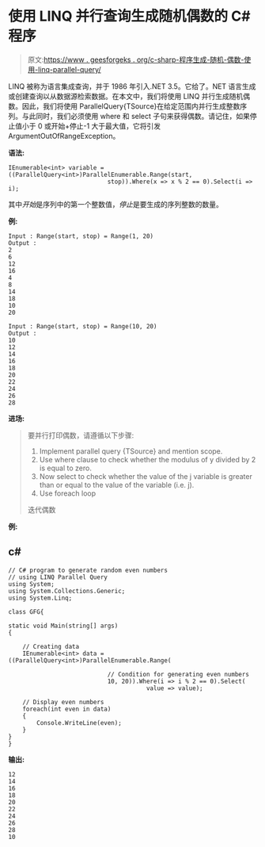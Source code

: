 # 使用 LINQ 并行查询生成随机偶数的 C#程序

> 原文:[https://www . geesforgeks . org/c-sharp-程序生成-随机-偶数-使用-linq-parallel-query/](https://www.geeksforgeeks.org/c-sharp-program-to-generate-random-even-numbers-using-linq-parallel-query/)

LINQ 被称为语言集成查询，并于 1986 年引入.NET 3.5。它给了。NET 语言生成或创建查询以从数据源检索数据。在本文中，我们将使用 LINQ 并行生成随机偶数。因此，我们将使用 ParallelQuery{TSource}在给定范围内并行生成整数序列。与此同时，我们必须使用 where 和 select 子句来获得偶数。请记住，如果停止值小于 0 或开始+停止-1 大于最大值，它将引发 ArgumentOutOfRangeException。

**语法:**

```
IEnumerable<int> variable = ((ParallelQuery<int>)ParallelEnumerable.Range(start,
                            stop)).Where(x => x % 2 == 0).Select(i => i);
```

其中*开始*是序列中的第一个整数值，*停止*是要生成的序列整数的数量。

**例:**

```
Input : Range(start, stop) = Range(1, 20)
Output :
2
6
12
16
4
8
14
18
10
20

Input : Range(start, stop) = Range(10, 20)
Output :
10
12
14
16
18
20
22
24
26
28
```

**进场:**

> 要并行打印偶数，请遵循以下步骤:
> 
> 1.  Implement parallel query {TSource} and mention scope.
> 2.  Use where clause to check whether the modulus of y divided by 2 is equal to zero.
> 3.  Now select to check whether the value of the j variable is greater than or equal to the value of the variable (i.e. j).
> 4.  Use foreach loop
> 
> 迭代偶数

**例:**

## c#

```
// C# program to generate random even numbers
// using LINQ Parallel Query
using System;
using System.Collections.Generic;
using System.Linq;

class GFG{

static void Main(string[] args)
{

    // Creating data
    IEnumerable<int> data = ((ParallelQuery<int>)ParallelEnumerable.Range(

                            // Condition for generating even numbers
                            10, 20)).Where(i => i % 2 == 0).Select(
                                       value => value);

    // Display even numbers
    foreach(int even in data)
    {
        Console.WriteLine(even);
    }
}
}
```

**输出:**

```
12
14
16
18
20
22
24
26
28
10
```